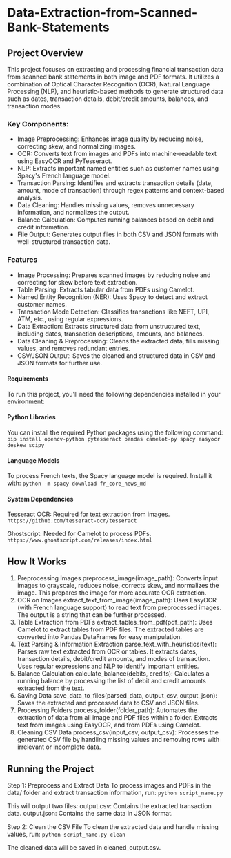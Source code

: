# Data-Extraction-from-Scanned-Bank-Statements

## Project Overview
This project focuses on extracting and processing financial transaction data from scanned bank statements in both image and PDF formats. It utilizes a combination of Optical Character Recognition (OCR), Natural Language Processing (NLP), and heuristic-based methods to generate structured data such as dates, transaction details, debit/credit amounts, balances, and transaction modes.

### Key Components:
* Image Preprocessing: Enhances image quality by reducing noise, correcting skew, and normalizing images.
* OCR: Converts text from images and PDFs into machine-readable text using EasyOCR and PyTesseract.
* NLP: Extracts important named entities such as customer names using Spacy's French language model.
* Transaction Parsing: Identifies and extracts transaction details (date, amount, mode of transaction) through regex patterns and context-based analysis.
* Data Cleaning: Handles missing values, removes unnecessary information, and normalizes the output.
* Balance Calculation: Computes running balances based on debit and credit information.
* File Output: Generates output files in both CSV and JSON formats with well-structured transaction data.

### Features
* Image Processing: Prepares scanned images by reducing noise and correcting for skew before text extraction.
* Table Parsing: Extracts tabular data from PDFs using Camelot.
* Named Entity Recognition (NER): Uses Spacy to detect and extract customer names.
* Transaction Mode Detection: Classifies transactions like NEFT, UPI, ATM, etc., using regular expressions.
* Data Extraction: Extracts structured data from unstructured text, including dates, transaction descriptions, amounts, and balances.
* Data Cleaning & Preprocessing: Cleans the extracted data, fills missing values, and removes redundant entries.
* CSV/JSON Output: Saves the cleaned and structured data in CSV and JSON formats for further use.

#### Requirements
To run this project, you'll need the following dependencies installed in your environment:

#### Python Libraries
You can install the required Python packages using the following command:
```pip install opencv-python pytesseract pandas camelot-py spacy easyocr deskew scipy```

#### Language Models
To process French texts, the Spacy language model is required. Install it with:
```python -m spacy download fr_core_news_md```

#### System Dependencies
Tesseract OCR: Required for text extraction from images.
```https://github.com/tesseract-ocr/tesseract```

Ghostscript: Needed for Camelot to process PDFs.
```https://www.ghostscript.com/releases/index.html```

## How It Works
1. Preprocessing Images
preprocess_image(image_path): Converts input images to grayscale, reduces noise, corrects skew, and normalizes the image. This prepares the image for more accurate OCR extraction.
2. OCR on Images
extract_text_from_image(image_path): Uses EasyOCR (with French language support) to read text from preprocessed images. The output is a string that can be further processed.
3. Table Extraction from PDFs
extract_tables_from_pdf(pdf_path): Uses Camelot to extract tables from PDF files. The extracted tables are converted into Pandas DataFrames for easy manipulation.
4. Text Parsing & Information Extraction
parse_text_with_heuristics(text): Parses raw text extracted from OCR or tables. It extracts dates, transaction details, debit/credit amounts, and modes of transaction. Uses regular expressions and NLP to identify important entities.
5. Balance Calculation
calculate_balance(debits, credits): Calculates a running balance by processing the list of debit and credit amounts extracted from the text.
6. Saving Data
save_data_to_files(parsed_data, output_csv, output_json): Saves the extracted and processed data to CSV and JSON files.
7. Processing Folders
process_folder(folder_path): Automates the extraction of data from all image and PDF files within a folder. Extracts text from images using EasyOCR, and from PDFs using Camelot.
8. Cleaning CSV Data
process_csv(input_csv, output_csv): Processes the generated CSV file by handling missing values and removing rows with irrelevant or incomplete data.

## Running the Project
Step 1: Preprocess and Extract Data
To process images and PDFs in the data/ folder and extract transaction information, run:
```python script_name.py```

This will output two files:
output.csv: Contains the extracted transaction data.
output.json: Contains the same data in JSON format.

Step 2: Clean the CSV File
To clean the extracted data and handle missing values, run:
```python script_name.py clean```

The cleaned data will be saved in cleaned_output.csv.
